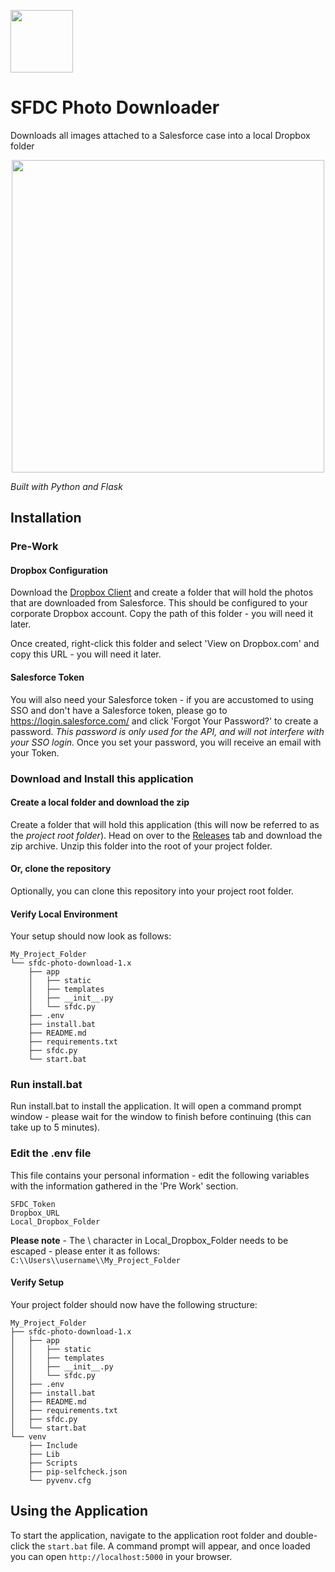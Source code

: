 
<span style="display:block;align:center"><img src='https://static.brandfolder.com/salesforce/logo/salesforce-primary-logo.png' height='100'/></span>

# SFDC Photo Downloader

Downloads all images attached to a Salesforce case into a local Dropbox folder

<p align="center">
  <img height="500" src="https://i.imgur.com/lsjQljB.png">
</p>

_Built with Python and Flask_

## Installation

### Pre-Work

#### Dropbox Configuration
Download the [Dropbox Client](https://www.dropbox.com/install) and create a folder that will hold the photos that are downloaded from Salesforce. This should be configured to your corporate Dropbox account. Copy the path of this folder - you will need it later.

Once created, right-click this folder and select 'View on <span>Dropbox.com</span>' and copy this URL - you will need it later.
#### Salesforce Token
You will also need your Salesforce token - if you are accustomed to using SSO and don't have a Salesforce token, please go to https://login.salesforce.com/ and click 'Forgot Your Password?' to create a password. _This password is only used for the API, and will not interfere with your SSO login._ Once you set your password, you will receive an email with your Token.

### Download and Install this application

#### Create a local folder and download the zip
Create a folder that will hold this application (this will now be referred to as the _project root folder_). Head on over to the [Releases](https://github.com/lahonu/sfdc-photo-download/releases/latest) tab and download the zip archive. Unzip this folder into the root of your project folder.

#### Or, clone the repository
Optionally, you can clone this repository into your project root folder.

#### Verify Local Environment
Your setup should now look as follows:
```
My_Project_Folder
└── sfdc-photo-download-1.x
    ├── app
    │   ├── static
    │   ├── templates
    │   ├── __init__.py
    │   └── sfdc.py
    ├── .env
    ├── install.bat
    ├── README.md
    ├── requirements.txt
    ├── sfdc.py
    └── start.bat
```
### Run install.bat
Run install.bat to install the application. It will open a command prompt window - please wait for the window to finish before continuing (this can take up to 5 minutes).

### Edit the .env file
This file contains your personal information - edit the following variables with the information gathered in the 'Pre Work' section.
```
SFDC_Token
Dropbox_URL
Local_Dropbox_Folder
```
**Please note** - The \ character in Local_Dropbox_Folder needs to be escaped - please enter it as follows:
`C:\\Users\\username\\My_Project_Folder`

#### Verify Setup

Your project folder should now have the following structure:
```
My_Project_Folder
├── sfdc-photo-download-1.x
│   ├── app
│   │   ├── static
│   │   ├── templates
│   │   ├── __init__.py
│   │   └── sfdc.py
│   ├── .env
│   ├── install.bat
│   ├── README.md
│   ├── requirements.txt
│   ├── sfdc.py
│   └── start.bat
└── venv
    ├── Include
    ├── Lib
    ├── Scripts
    ├── pip-selfcheck.json
    └── pyvenv.cfg
```

## Using the Application
To start the application, navigate to the application root folder and double-click the `start.bat` file. A command prompt will appear, and once loaded you can open `http://localhost:5000` in your browser.
